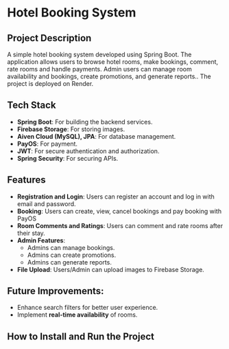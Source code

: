 
# Hotel Booking System

## Project Description
A simple hotel booking system developed using Spring Boot. The application allows users to browse hotel rooms, make bookings, comment, rate rooms and handle payments. Admin users can manage room availability and bookings, create promotions, and generate reports.. The project is deployed on Render.

## Tech Stack
- **Spring Boot**: For building the backend services.
- **Firebase Storage**: For storing images.
- **Aiven Cloud (MySQL), JPA**: For database management.
- **PayOS**: For payment.
- **JWT**: For secure authentication and authorization.
- **Spring Security**: For securing APIs.

## Features
- **Registration and Login**: Users can register an account and log in with email and password.
- **Booking**: Users can create, view, cancel bookings and pay booking with PayOS
- **Room Comments and Ratings**: Users can comment and rate rooms after their stay.
- **Admin Features**: 
  - Admins can manage bookings.
  - Admins can create promotions.
  - Admins can generate reports.
- **File Upload**: Users/Admin can upload images to Firebase Storage.

## Future Improvements:
- Enhance search filters for better user experience.
- Implement **real-time availability** of rooms.

## How to Install and Run the Project

